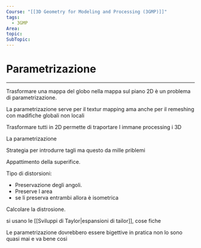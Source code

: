 ```yaml
---
Course: "[[3D Geometry for Modeling and Processing (3GMP)]]"
tags:
  - 3GMP
Area: 
topic: 
SubTopic: 
---
```


# Parametrizazione
---
Trasformare una mappa del globo nella mappa sul piano 2D è un problema di parametrizazione.



La parametrizazione serve per il textur mapping ama anche per il remeshing con madifiche globali non locali

Trasformare tutti in 2D permette di traportare l immane processing i 3D 



La parametrizazione 

Strategia per introdurre tagli ma questo da mille priblemi


Appattimento della superifice.



Tipo di distorsioni:
- Preservazione degli angoli.
- Preserve l area
- se li preserva entrambi allora è isometrica


Calcolare la distrosione.

si usano le [[Sviluppi di Taylor|espansioni di tailor]], cose fiche

Le parametrizazione dovrebbero essere bigettive in pratica non lo sono quasi mai e va bene cosi


